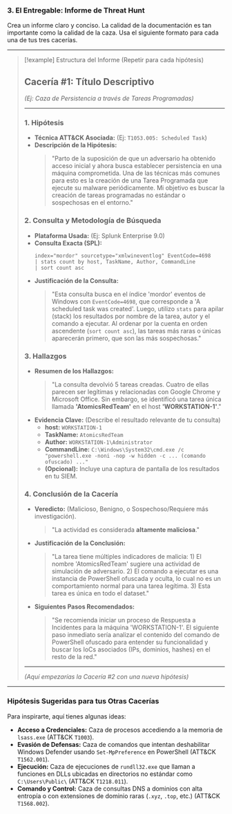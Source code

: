 ### 3. El Entregable: Informe de Threat Hunt

Crea un informe claro y conciso. La calidad de la documentación es tan importante como la calidad de la caza. Usa el siguiente formato para cada una de tus tres cacerías.

---
> [!example] Estructura del Informe (Repetir para cada hipótesis)
>
> ## Cacería #1: Título Descriptivo
> *(Ej: Caza de Persistencia a través de Tareas Programadas)*
>
> ---
>
> ### 1. Hipótesis
> -   **Técnica ATT&CK Asociada:** (Ej: `T1053.005: Scheduled Task`)
> -   **Descripción de la Hipótesis:**
>     > "Parto de la suposición de que un adversario ha obtenido acceso inicial y ahora busca establecer persistencia en una máquina comprometida. Una de las técnicas más comunes para esto es la creación de una Tarea Programada que ejecute su malware periódicamente. Mi objetivo es buscar la creación de tareas programadas no estándar o sospechosas en el entorno."
>
> ### 2. Consulta y Metodología de Búsqueda
> -   **Plataforma Usada:** (Ej: Splunk Enterprise 9.0)
> -   **Consulta Exacta (SPL):**
>     ```splunk
>     index="mordor" sourcetype="xmlwineventlog" EventCode=4698
>     | stats count by host, TaskName, Author, CommandLine
>     | sort count asc
>     ```
> -   **Justificación de la Consulta:**
>     > "Esta consulta busca en el índice 'mordor' eventos de Windows con `EventCode=4698`, que corresponde a 'A scheduled task was created'. Luego, utilizo `stats` para apilar (stack) los resultados por nombre de la tarea, autor y el comando a ejecutar. Al ordenar por la cuenta en orden ascendente (`sort count asc`), las tareas más raras o únicas aparecerán primero, que son las más sospechosas."
>
> ### 3. Hallazgos
> -   **Resumen de los Hallazgos:**
>     > "La consulta devolvió 5 tareas creadas. Cuatro de ellas parecen ser legítimas y relacionadas con Google Chrome y Microsoft Office. Sin embargo, se identificó una tarea única llamada **'AtomicsRedTeam'** en el host **'WORKSTATION-1'**."
> -   **Evidencia Clave:** (Describe el resultado relevante de tu consulta)
>     -   **host:** `WORKSTATION-1`
>     -   **TaskName:** `AtomicsRedTeam`
>     -   **Author:** `WORKSTATION-1\Administrator`
>     -   **CommandLine:** `C:\Windows\System32\cmd.exe /c "powershell.exe -noni -nop -w hidden -c ... (comando ofuscado) ..."`
>     -   **(Opcional):** Incluye una captura de pantalla de los resultados en tu SIEM.
>
> ### 4. Conclusión de la Cacería
> -   **Veredicto:** (Malicioso, Benigno, o Sospechoso/Requiere más investigación).
>     > "La actividad es considerada **altamente maliciosa**."
> -   **Justificación de la Conclusión:**
>     > "La tarea tiene múltiples indicadores de malicia: 1) El nombre 'AtomicsRedTeam' sugiere una actividad de simulación de adversario. 2) El comando a ejecutar es una instancia de PowerShell ofuscada y oculta, lo cual no es un comportamiento normal para una tarea legítima. 3) Esta tarea es única en todo el dataset."
> -   **Siguientes Pasos Recomendados:**
>     > "Se recomienda iniciar un proceso de Respuesta a Incidentes para la máquina 'WORKSTATION-1'. El siguiente paso inmediato sería analizar el contenido del comando de PowerShell ofuscado para entender su funcionalidad y buscar los IoCs asociados (IPs, dominios, hashes) en el resto de la red."
>
> ---
> *(Aquí empezarías la Cacería #2 con una nueva hipótesis)*

---

### Hipótesis Sugeridas para tus Otras Cacerías

Para inspirarte, aquí tienes algunas ideas:
-   **Acceso a Credenciales:** Caza de procesos accediendo a la memoria de `lsass.exe` (ATT&CK `T1003`).
-   **Evasión de Defensas:** Caza de comandos que intentan deshabilitar Windows Defender usando `Set-MpPreference` en PowerShell (ATT&CK `T1562.001`).
-   **Ejecución:** Caza de ejecuciones de `rundll32.exe` que llaman a funciones en DLLs ubicadas en directorios no estándar como `C:\Users\Public\` (ATT&CK `T1218.011`).
-   **Comando y Control:** Caza de consultas DNS a dominios con alta entropía o con extensiones de dominio raras (`.xyz`, `.top`, etc.) (ATT&CK `T1568.002`).
```
